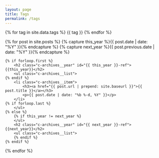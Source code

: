 ```yaml
---
layout: page
title: Tags
permalink: /tags
---
```


{% for tag in site.data.tags %}
  <span class="tag" data-tag="{{ tag }}">
    {{ tag }}
  </span>
{% endfor %}
<section class="c-archives">
{% for post in site.posts  %}
    {% capture this_year %}{{ post.date | date: "%Y" }}{% endcapture %}
    {% capture next_year %}{{ post.previous.date | date: "%Y" }}{% endcapture %}

    {% if forloop.first %}
        <h2 class="c-archives__year" id="{{ this_year }}-ref">{{this_year}}</h2>
        <ul class="c-archives__list">
    {% endif %}
        <li class="c-archives__item">
            <h3><a href="{{ post.url | prepend: site.baseurl }}">{{ post.title }}</a></h3>
            <p>{{ post.date | date: "%b %-d, %Y" }}</p>
        </li>
    {% if forloop.last %}
        </ul>
    {% else %}
        {% if this_year != next_year %}
        </ul>
        <h2 class="c-archives__year" id="{{ next_year }}-ref">{{next_year}}</h2>
        <ul class="c-archives__list">
        {% endif %}
    {% endif %}
{% endfor %}
</section>
